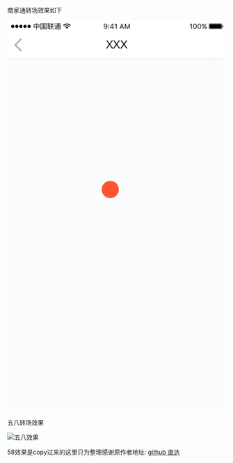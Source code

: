 商家通转场效果如下

![商家通效果](https://github.com/LinLeyang/wuba_sjt_loadingview/blob/master/sjf.gif)

五八转场效果

![五八效果](http://upload-images.jianshu.io/upload_images/166866-6e4012c1949aaa7a.gif)

58效果是copy过来的这里只为整理感谢原作者地址:
[github 直达](https://github.com/zzz40500/android-shapeLoadingView)
